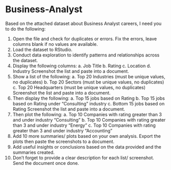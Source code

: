 # Business-Analyst

Based on the attached dataset about Business Analyst careers, I need you to do the following:
1. Open the file and check for duplicates or errors. Fix the errors, leave columns blank if no 
values are available. 
2. Load the dataset to RStudio.
3. Conduct data exploration to identify patterns and relationships across the dataset.
4. Display the following columns:
a. Job Title
b. Rating
c. Location 
d. Industry
Screenshot the list and paste into a document.
5. Show a list of the following:
a. Top 20 Industries (must be unique values, no duplicates)
b. Top 20 Sectors (must be unique values, no duplicates)
c. Top 20 Headquarters (must be unique values, no duplicates)
Screenshot the list and paste into a document.
6. Then display the following:
a. Top 15 jobs based on Rating 
b. Top 15 jobs based on Rating under “Consulting” industry
c. Bottom 15 jobs based on Rating
Screenshot the list and paste into a document.
7. Then plot the following:
a. Top 10 Companies with rating greater than 3 and under industry “Consulting”
b. Top 10 Companies with rating greater than 3 and under industry “Energy”
c. Top 10 Companies with rating greater than 3 and under industry “Accounting”
8. Add 10 more summaries/ plots based on your own analysis. Export the plots then paste 
the screenshots to a document.
9. Add useful insights or conclusions based on the data provided and the summaries 
created. 
10. Don’t forget to provide a clear description for each list/ screenshot. Send the document 
once done.
